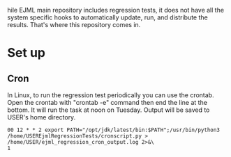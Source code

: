 hile EJML main repository includes regression tests, it does not have all the system specific hooks to automatically
update, run, and distribute the results. That's where this repository comes in.

# Set up

## Cron

In Linux, to run the regression test periodically you can use the crontab. Open the crontab with "crontab -e"
command then end the line at the bottom. It will run the task at noon on Tuesday. Output will
be saved to USER's home directory.

```commandline
00 12 * * 2 export PATH="/opt/jdk/latest/bin:$PATH";/usr/bin/python3 /home/USEREjmlRegressionTests/cronscript.py > /home/USER/ejml_regression_cron_output.log 2>&\
1
